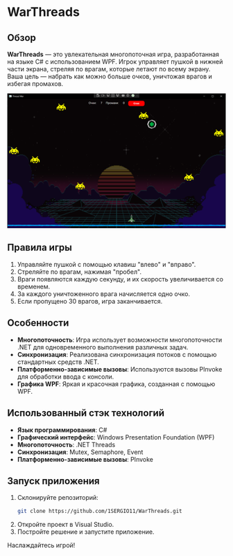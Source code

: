 # WarThreads

## Обзор

**WarThreads** — это увлекательная многопоточная игра, разработанная на языке C# с использованием WPF. Игрок управляет пушкой в нижней части экрана, стреляя по врагам, которые летают по всему экрану. Ваша цель — набрать как можно больше очков, уничтожая врагов и избегая промахов.

![Скриншот игры](image.png)

## Правила игры

1. Управляйте пушкой с помощью клавиш "влево" и "вправо".
2. Стреляйте по врагам, нажимая "пробел".
3. Враги появляются каждую секунду, и их скорость увеличивается со временем.
4. За каждого уничтоженного врага начисляется одно очко.
5. Если пропущено 30 врагов, игра заканчивается.

## Особенности

- **Многопоточность**: Игра использует возможности многопоточности .NET для одновременного выполнения различных задач.
- **Синхронизация**: Реализована синхронизация потоков с помощью стандартных средств .NET.
- **Платформенно-зависимые вызовы**: Используются вызовы PInvoke для обработки ввода с консоли.
- **Графика WPF**: Яркая и красочная графика, созданная с помощью WPF.

## Использованный стэк технологий

- **Язык программирования**: C#
- **Графический интерфейс**: Windows Presentation Foundation (WPF)
- **Многопоточность**: .NET Threads
- **Синхронизация**: Mutex, Semaphore, Event
- **Платформенно-зависимые вызовы**: PInvoke

## Запуск приложения

1. Склонируйте репозиторий:
   ```bash
   git clone https://github.com/1SERGIO11/WarThreads.git
2. Откройте проект в Visual Studio.
3. Постройте решение и запустите приложение.

Наслаждайтесь игрой!
